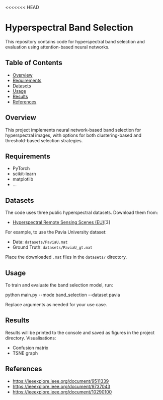 <<<<<<< HEAD
# Hyperspectral Band Selection

This repository contains code for hyperspectral band selection and evaluation using attention-based neural networks.

## Table of Contents

- [Overview](#overview)
- [Requirements](#requirements)
- [Datasets](#datasets)
- [Usage](#usage)
- [Results](#results)
- [References](#references)

## Overview

This project implements neural network-based band selection for hyperspectral images, with options for both clustering-based and threshold-based selection strategies.

## Requirements

- PyTorch
- scikit-learn
- matplotlib
- ...

## Datasets

The code uses three public hyperspectral datasets. Download them from:

- [Hyperspectral Remote Sensing Scenes (EU)](https://www.ehu.eus/ccwintco/index.php/Hyperspectral_Remote_Sensing_Scenes)[3]

For example, to use the Pavia University dataset:
- Data: `datasets/PaviaU.mat`
- Ground Truth: `datasets/PaviaU_gt.mat`

Place the downloaded `.mat` files in the `datasets/` directory.

## Usage

To train and evaluate the band selection model, run:

python main.py --mode band_selection --dataset pavia

Replace arguments as needed for your use case.

## Results

Results will be printed to the console and saved as figures in the project directory.
Visualisations:
  - Confusion matrix
  - TSNE graph

## References
- https://ieeexplore.ieee.org/document/9511339
- https://ieeexplore.ieee.org/document/9737043
- https://ieeexplore.ieee.org/document/10290100
